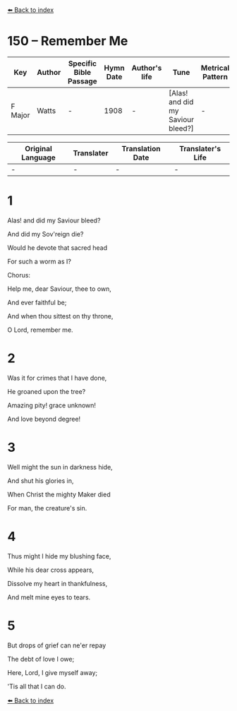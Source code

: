 [⬅️ Back to index](../README.md)

# 150 – Remember Me

Key | Author   | Specific Bible Passage     |Hymn Date |Author's life |Tune |Metrical Pattern   |Composer/Source
-- | --------- | ---------------------------|----------|--------------|-----|-------------------|-------------  
F Major |Watts |- |1908 |- |[Alas!  and did my Saviour bleed?] |- |Asa Hull

Original Language | Translater | Translation Date   | Translater's Life  
----------------- | --------- | --------------------|-------------     
\- |- |- |-




# 1

Alas!  and did my Saviour bleed?

And did my Sov'reign die?

Would he devote that sacred head

For such a worm as I?



Chorus:

Help me, dear Saviour, thee to own,

And ever faithful be;

And when thou sittest on thy throne,

O Lord, remember me.



# 2

Was it for crimes that I have done,

He groaned upon the tree?

Amazing pity!  grace unknown!

And love beyond degree!



# 3

Well might the sun in darkness hide,

And shut his glories in,

When Christ the mighty Maker died

For man, the creature's sin.



# 4

Thus might I hide my blushing face,

While his dear cross appears,

Dissolve my heart in thankfulness,

And melt mine eyes to tears.



# 5

But drops of grief can ne'er repay

The debt of love I owe;

Here, Lord, I give myself away;

'Tis all that I can do.

[⬅️ Back to index](../README.md)

